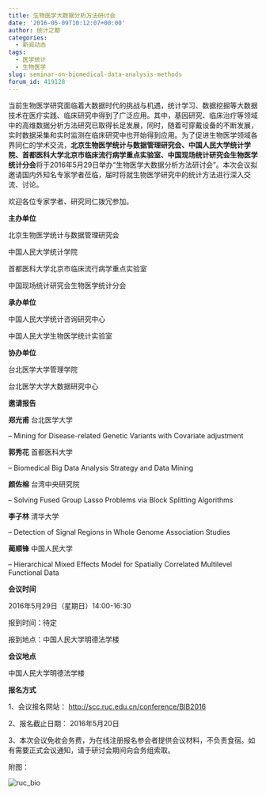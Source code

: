 ```yaml
---
title: 生物医学大数据分析方法研讨会
date: '2016-05-09T10:12:07+00:00'
author: 统计之都
categories:
  - 新闻动态
tags:
  - 医学统计
  - 生物医学
slug: seminar-on-biomedical-data-analysis-methods
forum_id: 419128
---
```


当前生物医学研究面临着大数据时代的挑战与机遇，统计学习、数据挖掘等大数据技术在医疗实践、临床研究中得到了广泛应用。其中，基因研究、临床治疗等领域中的高维数据分析方法研究已取得长足发展，同时，随着可穿戴设备的不断发展，实时数据采集和实时监测在临床研究中也开始得到应用。为了促进生物医学领域各界同仁的学术交流，**北京生物医学统计与数据管理研究会、中国人民大学统计学院、首都医科大学北京市临床流行病学重点实验室、中国现场统计研究会生物医学统计分会**将于2016年5月29日举办“生物医学大数据分析方法研讨会”。本次会议拟邀请国内外知名专家学者莅临，届时将就生物医学研究中的统计方法进行深入交流、讨论。

欢迎各位专家学者、研究同仁拨冗参加。

**主办单位**

北京生物医学统计与数据管理研究会

中国人民大学统计学院

首都医科大学北京市临床流行病学重点实验室

中国现场统计研究会生物医学统计分会

**承办单位**

中国人民大学统计咨询研究中心

中国人民大学生物医学统计实验室

**协办单位**

台北医学大学管理学院

台北医学大学大数据研究中心

**邀请报告**

**郑光甫** 台北医学大学

– Mining for Disease-related Genetic Variants with Covariate adjustment

**郭秀花** 首都医科大学

– Biomedical Big Data Analysis Strategy and Data Mining

**颜佐榕** 台湾中央研究院

– Solving Fused Group Lasso Problems via Block Splitting Algorithms

**李子林** 清华大学

– Detection of Signal Regions in Whole Genome Association Studies

**蔺顺锋** 中国人民大学

– Hierarchical Mixed Effects Model for Spatially Correlated Multilevel Functional Data

**会议时间**

2016年5月29日（星期日）14:00-16:30

报到时间：待定

报到地点：中国人民大学明德法学楼

**会议地点**

中国人民大学明德法学楼

**报名方式**

1、会议报名网站： <http://scc.ruc.edu.cn/conference/BIB2016>

2、报名截止日期： 2016年5月20日

3、本次会议免收会务费，为在线注册报名参会者提供会议材料，不负责食宿。如有需要正式会议通知，请于研讨会期间向会务组索取。


附图：

![ruc_bio](https://uploads.cosx.org/2016/05/ruc_bio.jpg)


